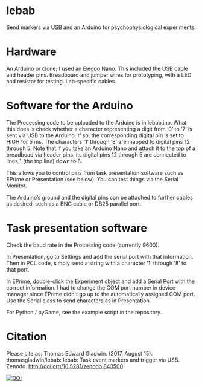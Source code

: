# lebab
Send markers via USB and an Arduino for psychophysiological experiments.

# Hardware
An Arduino or clone; I used an Elegoo Nano. This included the USB cable and header pins. Breadboard and jumper wires for prototyping, with a LED and resistor for testing. Lab-specific cables.

# Software for the Arduino
The Processing code to be uploaded to the Arduino is in lebab.ino. What this does is check whether a character representing a digit from ‘0’ to ‘7’ is sent via USB to the Arduino. If so, the corresponding digital pin is set to HIGH for 5 ms. The characters ‘1’ through ‘8’ are mapped to digital pins 12 through 5. Note that if you take an Arduino Nano and attach it to the top of a breadboad via header pins, its digital pins 12 through 5 are connected to lines 1 (the top line) down to 8.

This allows you to control pins from task presentation software such as EPrime or Presentation (see below). You can test things via the Serial Monitor.

The Arduino’s ground and the digital pins can be attached to further cables as desired, such as a BNC cable or DB25 parallel port.

# Task presentation software
Check the baud rate in the Processing code (currently 9600). 

In Presentation, go to Settings and add the serial port with that information. Then in PCL code, simply send a string with a character ‘1’ through ‘8’ to that port.

In EPrime, double-click the Experiment object and add a Serial Port with the correct information. I had to change the COM port number in device manager since EPrime didn't go up to the automatically assigned COM port. Use the Serial class to send characters as in Presentation.

For Python / pyGame, see the example script in the repository.

# Citation
Please cite as: Thomas Edward Gladwin. (2017, August 15). thomasgladwin/lebab: lebab: Task event markers and trigger via USB. Zenodo. http://doi.org/10.5281/zenodo.843500

[![DOI](https://zenodo.org/badge/DOI/10.5281/zenodo.843500.svg)](https://doi.org/10.5281/zenodo.843500)

